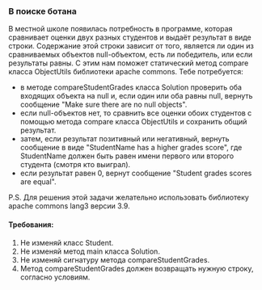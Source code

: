 
### В поиске ботана

В местной школе появилась потребность в программе, которая сравнивает оценки двух разных студентов и выдаёт результат в виде строки.
Содержание этой строки зависит от того, является ли один из сравниваемых объектов null-объектом, есть ли победитель, или если результаты равны.
С этим нам поможет статический метод compare класса ObjectUtils библиотеки apache commons.
Тебе потребуется:
- в методе compareStudentGrades класса Solution проверить оба входящих объекта на null и, если один или оба равны null,
вернуть сообщение &quot;Make sure there are no null objects&quot;.
- если null-объектов нет, то сравнить все оценки обоих студентов с помощью метода compare класса ObjectUtils и сохранить общий результат.
- затем, если результат позитивный или негативный, вернуть сообщение в виде &quot;StudentName has a higher grades score&quot;,
где StudentName должен быть равен имени первого или второго студента (смотря кто выиграл).
- если результат равен 0, вернут сообщение &quot;Student grades scores are equal&quot;.

P.S. Для решения этой задачи желательно использовать библиотеку apache commons lang3 версии 3.9.


#### Требования:
1.	Не изменяй класс Student.
2.	Не изменяй метод main класса Solution.
3.	Не изменяй сигнатуру метода compareStudentGrades.
4.	Метод compareStudentGrades должен возвращать нужную строку, согласно условиям.


